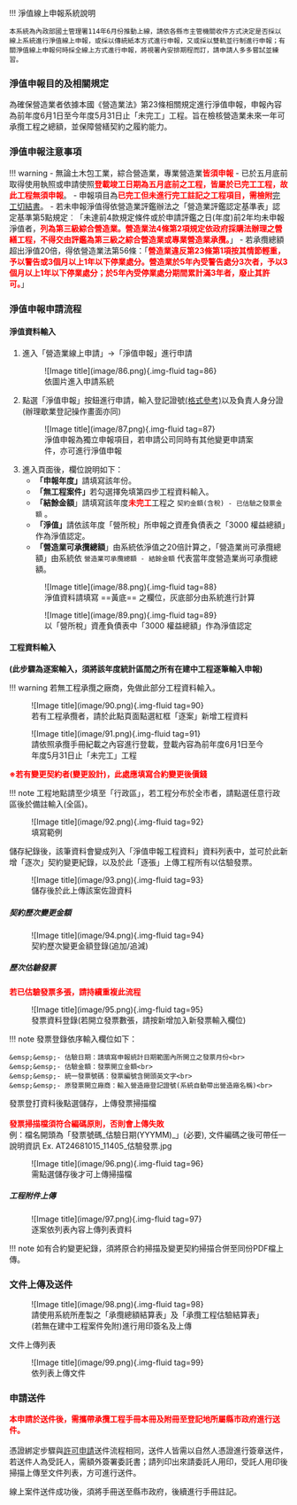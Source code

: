 !!! 淨值線上申報系統說明

    本系統為內政部國土管理署114年6月份推動上線，請依各縣市主管機關收件方式決定是否採以線上系統進行淨值線上申報，或採以傳統紙本方式進行申報，又或採以雙軌並行制進行申報；有關淨值線上申報何時採全線上方式進行申報，將視署內安排期程而訂，請申請人多多嘗試並練習。

### 淨值申報目的及相關規定

為確保營造業者依據本國《營造業法》第23條相關規定進行淨值申報，申報內容為前年度6月1日至今年度5月31日止「未完工」工程。旨在檢核營造業未來一年可承攬工程之總額，並保障營繕契約之履約能力。

### 淨值申報注意事項

!!! warning
    - 無論土木包工業，綜合營造業，專業營造業<span style="color:red; font-weight:bold;">皆須申報</span>
    - 已於五月底前取得使用執照或申請使照<span style="color:red; font-weight:bold;">登載竣工日期為五月底前之工程，皆屬於已完工工程，故此工程無須申報</span>。
    - 申報項目為<span style="color:red; font-weight:bold;">已完工但未進行完工註記之工程項目，需檢附</span>[完工切結書](https://www.klcg.gov.tw/wSite/public/Attachment/01803/f1721186277260.odt)。
    - 若未申報淨值得依營造業評鑑辦法之「營造業評鑑認定基準表」認定基準第5點規定︰「未達前4款規定條件或於申請評鑑之日(年度)前2年均未申報淨值者，<span style="color:red; font-weight:bold;">列為第三級綜合營造業。營造業法4條第2項規定依政府採購法辦理之營繕工程，不得交由評鑑為第三級之綜合營造業或專業營造業承攬。</span>」
    - 若承攬總額超出淨值20倍，得依營造業法第56條：「<span style="color:red; font-weight:bold;">營造業違反第23條第1項按其情節輕重，予以警告或3個月以上1年以下停業處分。營造業於5年內受警告處分3次者，予以3個月以上1年以下停業處分；於5年內受停業處分期間累計滿3年者，廢止其許可。</span>」

### 淨值申報申請流程
#### 淨值資料輸入
1. 進入「營造業線上申請」→「淨值申報」進行申請
    <figure markdown="span">
    ![Image title](image/86.png){.img-fluid tag=86}
    <figcaption>依圖片進入申請系統</figcaption>
    </figure>
2. 點選「淨值申報」按鈕進行申請，輸入登記證號[(格式參考)](General_Construction\change_capital.md)以及負責人身分證(辦理歇業登記操作畫面亦同)
    <figure markdown="span">
    ![Image title](image/87.png){.img-fluid tag=87}
    <figcaption>淨值申報為獨立申報項目，若申請公司同時有其他變更申請案件，亦可進行淨值申報</figcaption>
    </figure>
3. 進入頁面後，欄位說明如下：<br>
    - <span style="font-weight:bold;">「申報年度」</span>請填寫該年份。
    - <span style="font-weight:bold;">「無工程案件」</span>若勾選擇免填第四步工程資料輸入。
    - <span style="font-weight:bold;">「結餘金額</span>」請填寫該年度<span style="color:red; font-weight:bold;">未完工</span>工程之 `契約金額(含稅) - 已估驗之發票金額` 。
    - <span style="font-weight:bold;">「淨值」</span>請依該年度「營所稅」所申報之資產負債表之「3000 權益總額」作為淨值認定。
    - <span style="font-weight:bold;">「營造業可承攬總額</span>」由系統依淨值之20倍計算之，「營造業尚可承攬總額」由系統依 `營造業可承攬總額 - 結餘金額` 代表當年度營造業尚可承攬總額。
    <figure markdown="span">
    ![Image title](image/88.png){.img-fluid tag=88}
    <figcaption>淨值資料請填寫 ==黃底== 之欄位，灰底部分由系統進行計算</figcaption>
    </figure>
    <figure markdown="span">
    ![Image title](image/89.png){.img-fluid tag=89}
    <figcaption>以「營所稅」資產負債表中「3000 權益總額」作為淨值認定</figcaption>
    </figure>
#### 工程資料輸入

<span style="font-weight:bold;">(此步驟為逐案輸入，須將該年度統計區間之所有在建中工程逐筆輸入申報)</span>

!!! warning
    若無工程承攬之廠商，免做此部分工程資料輸入。

<figure markdown="span">
![Image title](image/90.png){.img-fluid tag=90}
<figcaption>若有工程承攬者，請於此點頁面點選紅框「逐案」新增工程資料</figcaption>
</figure>

<figure markdown="span">
![Image title](image/91.png){.img-fluid tag=91}
<figcaption>請依照承攬手冊紀載之內容進行登載，登載內容為前年度6月1日至今年度5月31日止「未完工」工程</figcaption>
</figure>
<span style="color:red; font-weight:bold;">※若有變更契約者(變更設計)，此處應填寫合約變更後價錢</span>

!!! note
    工程地點請至少填至「行政區」，若工程分布於全市者，請點選任意行政區後於備註輸入(全區)。

<figure markdown="span">
![Image title](image/92.png){.img-fluid tag=92}
<figcaption>填寫範例</figcaption>
</figure>

儲存紀錄後，該筆資料會變成列入「淨值申報工程資料」資料列表中，並可於此新增「逐次」契約變更紀錄，以及於此「逐張」上傳工程所有以估驗發票。

<figure markdown="span">
![Image title](image/93.png){.img-fluid tag=93}
<figcaption>儲存後於此上傳該案佐證資料</figcaption>
</figure>



##### 契約歷次變更金額
<figure markdown="span">
![Image title](image/94.png){.img-fluid tag=94}
<figcaption>契約歷次變更金額登錄(追加/追減)</figcaption>
</figure>

##### 歷次估驗發票
<span style="color:red; font-weight:bold;">若已估驗發票多張，請持續重複此流程</span>
<figure markdown="span">
![Image title](image/95.png){.img-fluid tag=95}
<figcaption>發票資料登錄(若開立發票數張，請按新增加入新發票輸入欄位)</figcaption>
</figure>

!!! note
    發票登錄依序輸入欄位如下：
    
    &emsp;&emsp;- 估驗日期：請填寫申報統計日期範圍內所開立之發票月份<br>
    &emsp;&emsp;- 估驗金額：發票開立金額<br>
    &emsp;&emsp;- 統一發票號碼：發票編號含開頭英文字<br>
    &emsp;&emsp;- 原發票開立廠商：輸入營造廠登記證號(系統自動帶出營造廠名稱)<br>

發票登打資料後點選儲存，上傳發票掃描檔<br><br>
<span style="color:red; font-weight:bold;">發票掃描檔須符合編碼原則，否則會上傳失敗</span><br>
例：檔名開頭為「發票號碼_估驗日期(YYYMM)_」(必要), 文件編碼之後可帶任一說明資訊
Ex. AT24681015_11405_估驗發票.jpg
<figure markdown="span">
![Image title](image/96.png){.img-fluid tag=96}
<figcaption>需點選儲存後才可上傳掃描檔</figcaption>
</figure>

##### 工程附件上傳
<figure markdown="span">
![Image title](image/97.png){.img-fluid tag=97}
<figcaption>逐案依列表內容上傳列表資料</figcaption>
</figure>
!!! note
    如有合約變更紀錄，須將原合約掃描及變更契約掃描合併至同份PDF檔上傳。
    
### 文件上傳及送件

<figure markdown="span">
![Image title](image/98.png){.img-fluid tag=98}
<figcaption>請使用系統所產製之「承攬總額結算表」及「承攬工程估驗結算表」(若無在建中工程案件免附)進行用印簽名及上傳</figcaption>
</figure>

文件上傳列表
<figure markdown="span">
![Image title](image/99.png){.img-fluid tag=99}
<figcaption>依列表上傳文件</figcaption>
</figure>

### 申請送件
<span style="color:red; font-weight:bold;">本申請於送件後，需攜帶承攬工程手冊本冊及附冊至登記地所屬縣市政府進行送件。</span><br><br>
憑證綁定步驟與[許可申請](General_Construction\Contractors_Registration.md)送件流程相同，送件人皆需以自然人憑證進行簽章送件，若送件人為受託人，需額外簽署委託書；請列印出來請委託人用印，受託人用印後掃描上傳至文件列表，方可進行送件。<br>

線上案件送件成功後，須將手冊送至縣市政府，後續進行手冊註記。